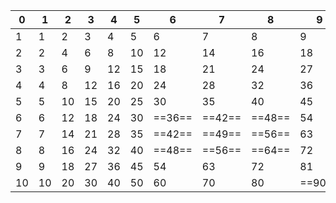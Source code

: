 |0|1|2|3|4|5|6|7|8|9|10|
|---|---|---|---|---|---|---|---|---|---|---|
|1|1|2|3|4|5|6|7|8|9|10|
|2|2|4|6|8|10|12|14|16|18|20|
|3|3|6|9|12|15|18|21|24|27|30|
|4|4|8|12|16|20|24|28|32|36|40|
|5|5|10|15|20|25|30|35|40|45|50|
|6|6|12|18|24|30|==36==|==42==|==48==|54|60|
|7|7|14|21|28|35|==42==|==49==|==56==|63|70|
|8|8|16|24|32|40|==48==|==56==|==64==|72|80|
|9|9|18|27|36|45|54|63|72|81|90|
|10|10|20|30|40|50|60|70|80|==90==|100|


